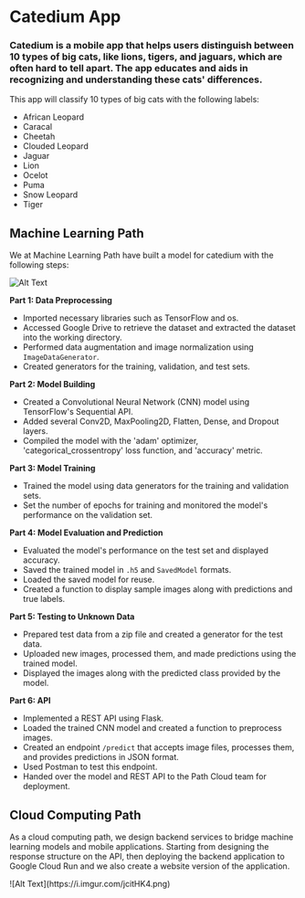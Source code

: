 <h1>Catedium App</h1>

<h3>Catedium is a mobile app that helps users distinguish between 10 types of big cats, like lions, tigers, and jaguars, which are often hard to tell apart. The app educates and aids in recognizing and understanding these cats' differences.</h3>
<p>This app will classify 10 types of big cats with the following labels:</p>
<ul>
  <li>African Leopard</li>
  <li>Caracal</li>
  <li>Cheetah</li>
  <li>Clouded Leopard</li>
  <li>Jaguar</li>
  <li>Lion</li>
  <li>Ocelot</li>
  <li>Puma</li>
  <li>Snow Leopard</li>
  <li>Tiger</li>
</ul>

<h2>Machine Learning Path</h2>

<p>We at Machine Learning Path have built a model for catedium with the following steps:</p>

![Alt Text](https://i.imgur.com/BCB6JOu.jpeg)

<p><strong>Part 1: Data Preprocessing</strong></p>
<ul>
 <li>Imported necessary libraries such as TensorFlow and os.</li>
 <li>Accessed Google Drive to retrieve the dataset and extracted the dataset into the working directory.</li>
 <li>Performed data augmentation and image normalization using <code>ImageDataGenerator</code>.</li>
 <li>Created generators for the training, validation, and test sets.</li>
</ul>
<p><strong>Part 2: Model Building</strong></p>
<ul>
 <li>Created a Convolutional Neural Network (CNN) model using TensorFlow's Sequential API.</li>
 <li>Added several Conv2D, MaxPooling2D, Flatten, Dense, and Dropout layers.</li>
 <li>Compiled the model with the 'adam' optimizer, 'categorical_crossentropy' loss function, and 'accuracy' metric.</li>
</ul>
<p><strong>Part 3: Model Training</strong></p>
<ul>
 <li>Trained the model using data generators for the training and validation sets.</li>
 <li>Set the number of epochs for training and monitored the model's performance on the validation set.</li>
</ul>
<p><strong>Part 4: Model Evaluation and Prediction</strong></p>
<ul>
 <li>Evaluated the model's performance on the test set and displayed accuracy.</li>
 <li>Saved the trained model in <code>.h5</code> and <code>SavedModel</code> formats.</li>
 <li>Loaded the saved model for reuse.</li>
 <li>Created a function to display sample images along with predictions and true labels.</li>
</ul>
<p><strong>Part 5: Testing to Unknown Data</strong></p>
<ul>
 <li>Prepared test data from a zip file and created a generator for the test data.</li>
 <li>Uploaded new images, processed them, and made predictions using the trained model.</li>
<li>Displayed the images along with the predicted class provided by the model.</li>
</ul>
<p><strong>Part 6: API</strong></p>
<ul>
 <li>Implemented a REST API using Flask.</li>
 <li>Loaded the trained CNN model and created a function to preprocess images.</li>
 <li>Created an endpoint <code>/predict</code> that accepts image files, processes them, and provides predictions in JSON format.</li>
 <li>Used Postman to test this endpoint.</li>
 <li>Handed over the model and REST API to the Path Cloud team for deployment.</li>
</ul>


<h2>Cloud Computing Path</h2>
<p>As a cloud computing path, we design backend services to bridge machine learning models and mobile applications. Starting from designing the response structure on the API, then deploying the backend application to Google Cloud Run and we also create a website version of the application.</p>
![Alt Text](https://i.imgur.com/jcitHK4.png)

